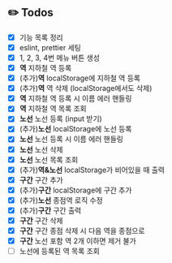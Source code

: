 ## ✏️ Todos
- [X] 기능 목록 정리
- [X] eslint, prettier 세팅
- [X] 1, 2, 3, 4번 메뉴 버튼 생성 
- [X] **역** 지하철 역 등록
- [X] (추가)**역** localStorage에 지하철 역 등록
- [X] (추가)**역** 역 삭제 (localStorage에서도 삭제)
- [X] **역** 지하철 역 등록 시 이름 에러 핸들링
- [X] **역** 지하철 역 목록 조회
- [X] **노선** 노선 등록 (input 받기)
- [X] (추가)**노선** localStorage에 노선 등록
- [X] **노선** 노선 등록 시 이름 에러 핸들링
- [X] **노선** 노선 삭제
- [X] **노선** 노선 목록 조회
- [X] (추가)**역&노선** localStorage가 비어있을 때 출력
- [X] **구간** 구간 추가
- [X] (추가)**구간** localStorage에 구간 추가
- [X] (추가)**노선** 종점역 로직 수정
- [X] (추가)**구간** 구간 출력
- [X] **구간** 구간 삭제
- [X] **구간** 구간 종점 삭제 시 다음 역을 종점으로
- [X] **구간** 노선 포함 역 2개 이하면 제거 불가
- [ ] 노선에 등록된 역 목록 조회
